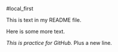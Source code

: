 #local_first

This is text in my README file.

Here is some more text.

*This is practice for GitHub.*
Plus a new line.
